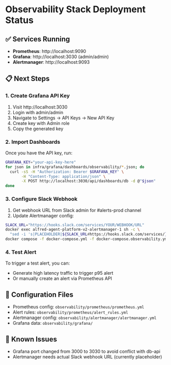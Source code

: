 # Observability Stack Deployment Status

## ✅ Services Running

- **Prometheus**: http://localhost:9090
- **Grafana**: http://localhost:3030 (admin/admin)
- **Alertmanager**: http://localhost:9093

## 📋 Next Steps

### 1. Create Grafana API Key
1. Visit http://localhost:3030
2. Login with admin/admin
3. Navigate to Settings → API Keys → New API Key
4. Create key with Admin role
5. Copy the generated key

### 2. Import Dashboards
Once you have the API key, run:
```bash
GRAFANA_KEY="your-api-key-here"
for json in infra/grafana/dashboards/observability/*.json; do
  curl -sS -H "Authorization: Bearer $GRAFANA_KEY" \
       -H "Content-Type: application/json" \
       -X POST http://localhost:3030/api/dashboards/db -d @"$json"
done
```

### 3. Configure Slack Webhook
1. Get webhook URL from Slack admin for #alerts-prod channel
2. Update Alertmanager config:
```bash
SLACK_URL="https://hooks.slack.com/services/YOUR/WEBHOOK/URL"
docker exec alfred-agent-platform-v2-alertmanager-1 sh -c \
  "sed -i 's|PLACEHOLDER|${SLACK_URL#https://hooks.slack.com/services/}|' /etc/alertmanager/alertmanager.yml"
docker compose -f docker-compose.yml -f docker-compose.observability.yml kill -s HUP alertmanager
```

### 4. Test Alert
To trigger a test alert, you can:
- Generate high latency traffic to trigger p95 alert
- Or manually create an alert via Prometheus API

## 🔧 Configuration Files

- Prometheus config: `observability/prometheus/prometheus.yml`
- Alert rules: `observability/prometheus/alert_rules.yml`
- Alertmanager config: `observability/alertmanager/alertmanager.yml`
- Grafana data: `observability/grafana/`

## 🚨 Known Issues

- Grafana port changed from 3000 to 3030 to avoid conflict with db-api
- Alertmanager needs actual Slack webhook URL (currently placeholder)